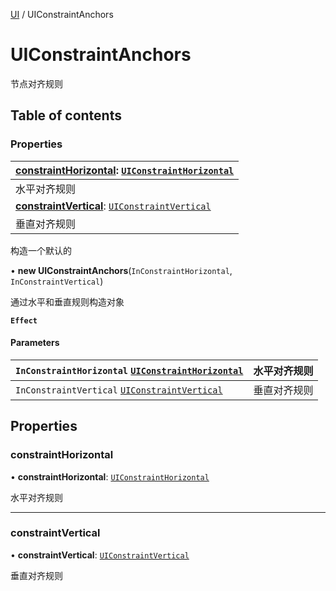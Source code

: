 [UI](../groups/UI.UI.md) / UIConstraintAnchors

# UIConstraintAnchors <Badge type="tip" text="Class" /> <Score text="UIConstraintAnchors" />

节点对齐规则

## Table of contents

### Properties <Score text="Properties" /> 
| **[constraintHorizontal](mw.UIConstraintAnchors.md#constrainthorizontal)**: [`UIConstraintHorizontal`](../enums/mw.UIConstraintHorizontal.md)  |
| :-----|
| 水平对齐规则|
| **[constraintVertical](mw.UIConstraintAnchors.md#constraintvertical)**: [`UIConstraintVertical`](../enums/mw.UIConstraintVertical.md)  |
| 垂直对齐规则|

构造一个默认的


• **new UIConstraintAnchors**(`InConstraintHorizontal`, `InConstraintVertical`)

通过水平和垂直规则构造对象

**`Effect`**


#### Parameters

| `InConstraintHorizontal` [`UIConstraintHorizontal`](../enums/mw.UIConstraintHorizontal.md) | 水平对齐规则 |
| :------ | :------ |
| `InConstraintVertical` [`UIConstraintVertical`](../enums/mw.UIConstraintVertical.md) | 垂直对齐规则 |

## Properties

### constraintHorizontal <Score text="constraintHorizontal" /> 

• **constraintHorizontal**: [`UIConstraintHorizontal`](../enums/mw.UIConstraintHorizontal.md)

水平对齐规则

___

### constraintVertical <Score text="constraintVertical" /> 

• **constraintVertical**: [`UIConstraintVertical`](../enums/mw.UIConstraintVertical.md)

垂直对齐规则
